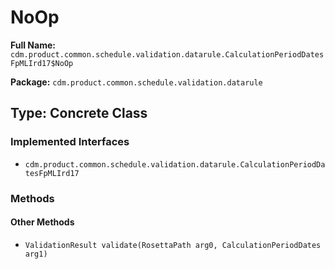# NoOp

**Full Name:** `cdm.product.common.schedule.validation.datarule.CalculationPeriodDatesFpMLIrd17$NoOp`

**Package:** `cdm.product.common.schedule.validation.datarule`

## Type: Concrete Class

### Implemented Interfaces

- `cdm.product.common.schedule.validation.datarule.CalculationPeriodDatesFpMLIrd17`

### Methods

#### Other Methods

- `ValidationResult validate(RosettaPath arg0, CalculationPeriodDates arg1)`

